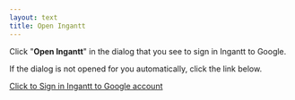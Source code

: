 ```yaml
---
layout: text
title: Open Ingantt
---
```


Click "**Open Ingantt**" in the dialog that you see to sign in Ingantt to Google.

If the dialog is not opened for you automatically, click the link below.

<p><a href="#" onclick="redirectToDesktop()">Click to Sign in Ingantt to Google account</a></p>

<script type="text/javascript">
    function redirectToDesktop() {
      const url = window.location.href.split('#');
      const appLinkScheme = "ingantt-scheme";
      const appLinkAuthority = "ingantt.com";
      const appLinkUrl = `${appLinkScheme}://${appLinkAuthority}/google-auth?` + url[1];
      setTimeout(() => {
        window.location.href = appLinkUrl;
      }, 100);
    }
    window.onload = redirectToDesktop();
</script>
